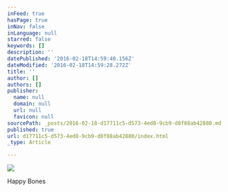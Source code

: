 ```yaml
---
inFeed: true
hasPage: true
inNav: false
inLanguage: null
starred: false
keywords: []
description: ''
datePublished: '2016-02-18T14:59:40.156Z'
dateModified: '2016-02-18T14:59:28.272Z'
title: ''
author: []
authors: []
publisher:
  name: null
  domain: null
  url: null
  favicon: null
sourcePath: _posts/2016-02-18-d17711c5-d573-4ed8-9cb9-d8f88ab42880.md
published: true
url: d17711c5-d573-4ed8-9cb9-d8f88ab42880/index.html
_type: Article

---
```

![](https://the-grid-user-content.s3-us-west-2.amazonaws.com/db090a10-889e-4598-9c05-6e93ba74c818.JPG)

Happy Bones